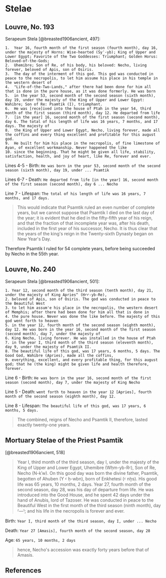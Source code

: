 # Stelae

## Louvre, No. 193

Serapeum Stela [@breasted1906ancient, 497]:

```
1.  Year 16, fourth month of the first season (fourth month), day 16, under the majesty of Horns: Wise-hearted (Śyʾ-yb); King of Upper and Lower Egypt; Favorite of the Two Goddesses: Triumphant; Golden Horus: Beloved-of-the-Gods;
2.  Uhemibre; Son of Re, of his body, his beloved: Necho, living forever, beloved of Apis, son of Osiris.
3.  The day of the interment of this god. This god was conducted in peace to the necropolis, to let him assume his place in his temple in the western desert of
4.  "Life-of-the-Two-Lands," after there had been done for him all that is done in the pure house, as it was done formerly. He was born
5.  in the year 53, second month of the second season (sixth month), day 19, under the majesty of the King of Upper and Lower Egypt: Wahibre; Son of Re: Psamtik (I), triumphant.
6.  He was [rece]ived into the house of Ptah in the year 54, third month of the first season (third month), day 12. He departed from life
7.  [in the year] 16, second month of the first season (second month), day 6. The total of his length of life was 16 years, 7 months, and 17 days. The majesty of
8.  the King of Upper and Lower Egypt, Necho, living forever, made all the coffins and every thing excellent and profitable for this august god.
9.  He built for him his place in the necropolis, of fine limestone of Ayan, of excellent workmanship. Never happened the like
10. since the beginning. That he might be given all life, stability, satisfaction, health, and joy of heart, like Re, forever and ever.
```

Lines 4-5 - Birth:
`He was born in the year 53, second month of the second season (sixth month), day 19, under ... Psamtik`

Lines 6-7 - Death:
`He departed from life [in the year] 16, second month of the first season (second month), day 6 ... Necho`

Line 7 - Lifespan: `The total of his length of life was 16 years, 7 months, and 17 days.`

> This would indicate that Psamtik ruled an even number of complete years, but we cannot suppose that Psamtik I died on
> the last day of the year; it is evident that he died in the fifty-fifth year of his reign, and that the fraction of
> that incomplete year was, after his death, included in the first year of his successor, Necho. It is thus clear that
> the years of the king's reign in the Twenty-sixth Dynasty began on New Year's Day.

Therefore Psamtik I ruled for 54 complete years, before being succeeded by Necho in the 55th year.

## Louvre, No. 240

Serapeum Stela [@breasted1906ancient, 501]:

```
1. Year 12, second month of the third season (tenth month), day 21, under the majesty of King Apries^ (Ḥꜥꜥ-yb-Re),
2. beloved of Apis, son of Osiris. The god was conducted in peace to the Beautiful West
3. to let him assum'e his place in the necropolis, the western desert of Memphis; after there had been done for him all that is done in
4. the pure house. Never was done the like before. The majesty of this god went forth to heaven
5. in the year 12, fourth month of the second season (eighth month), day 12. He was born in the year 16, second month of the first season (second month), day 7, under the majesty of
6. King Necho, living forever. He was installed in the house of Ptah
7. in the year I, third month of the third season (eleventh month), day 9, under the majesty of Psamtik II.
8. The beautiful life of this god, was 17 years, 6 months, 5 days. The Good God, Wahibre (Apries), made all the coffins,
9. everything, excellent, and every profitable thing, for this august god; that he (the king) might be given life and health therefore, forever.
```

Line 6 - Birth:
`He was born in the year 16, second month of the first season (second month), day 7, under the majesty of King Necho`

Line 5 - Death:
`went forth to heaven in the year 12 [Apries], fourth month of the second season (eighth month), day 12.`

Line 8 - Lifespan: `The beautiful life of this god, was 17 years, 6 months, 5 days.`

> The combined, reigns of Necho and Psamtik II, therefore, lasted exactly twenty-one years.

## Mortuary Stelae of the Priest Psamtik

[@breasted1906ancient, 518]

> Year I, third month of the third season, day I, under the majesty of the King of Upper and Lower Egypt, Uhemibre
> (Wḥm-yb-Rꜥ), Son of Re, Necho (N-kʾw). On this good day was born the divine father, Psamtik, begotten of Ahuben (Y ꜥ
> ḥ-wbn), born of Enkhetesi (ꜥ nḫs). His good life was 65 years, 10 months, 2 days. Year 27, fourth month of the second
> season, day 28, was his day of departure from life. He was introduced into the Good House, and he spent 42 days under
> the hand of Anubis, lord of Tazoser. He was conducted in peace to the Beautiful West in the first month of the third
> season (ninth month), day ⸢—⸣; and his life in the necropolis is forever and ever.

Birth: `Year I, third month of the third season, day I, under ... Necho`

Death: `Year 27 [Amasis], fourth month of the second season, day 28`

Age: `65 years, 10 months, 2 days`

> hence, Necho's accession was exactly forty years before that of Amasis.

## References
